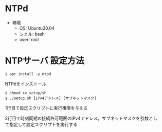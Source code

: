 # NTPd

- 環境
  - OS: Ubuntu20.04
  - シェル: bash
  - user: root

# NTPサーバ 設定方法

```
$ apt install -y ntpd
```

NTPdをインストール

```
$ chmod +x setup/sh
$ ./setup.sh [IPv4アドレス] [サブネットマスク]
```

1行目で設定スクリプトに実行権限を与える

2行目で時刻同期の接続許可範囲のIPv4アドレス，サブネットマスクを引数として指定して設定スクリプトを実行する
